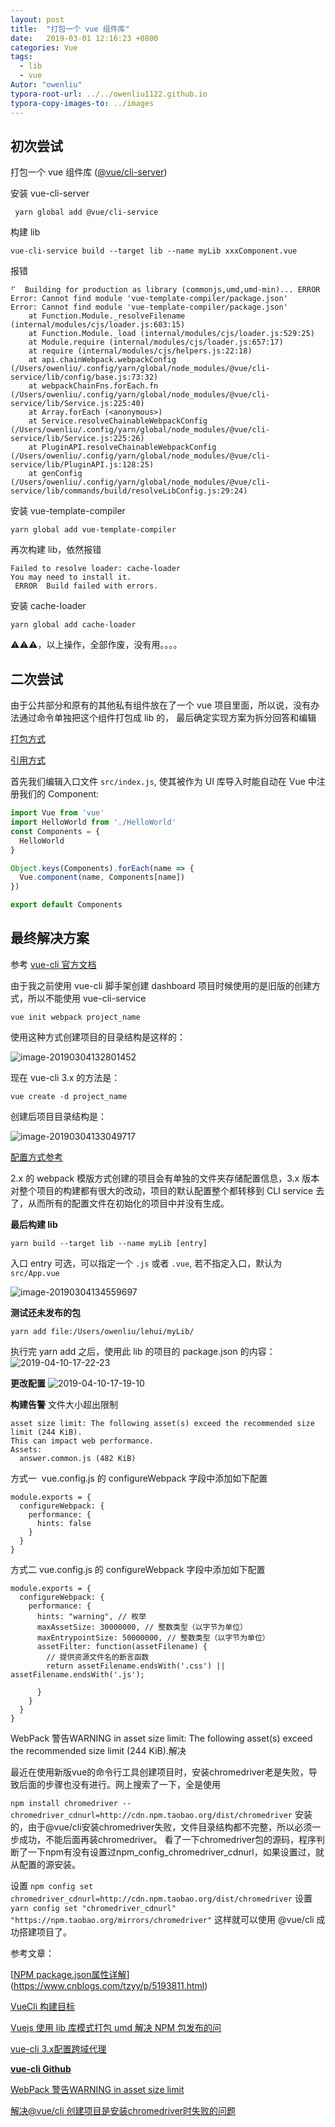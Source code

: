 ```yaml
---
layout: post
title:  "打包一个 vue 组件库"
date:   2019-03-01 12:16:23 +0800
categories: Vue
tags: 
  - lib
  - vue
Autor: "owenliu"
typora-root-url: ../../owenliu1122.github.io
typora-copy-images-to: ../images
---
```




## 初次尝试

打包一个 vue 组件库 ([@vue/cli-server](https://cli.vuejs.org/zh/guide/build-targets.html#%E5%BA%93))

安装 vue-cli-server
``` shell
 yarn global add @vue/cli-service
```

构建 lib
```
vue-cli-service build --target lib --name myLib xxxComponent.vue
```


报错
```
⠋  Building for production as library (commonjs,umd,umd-min)... ERROR  Error: Cannot find module 'vue-template-compiler/package.json'
Error: Cannot find module 'vue-template-compiler/package.json'
    at Function.Module._resolveFilename (internal/modules/cjs/loader.js:603:15)
    at Function.Module._load (internal/modules/cjs/loader.js:529:25)
    at Module.require (internal/modules/cjs/loader.js:657:17)
    at require (internal/modules/cjs/helpers.js:22:18)
    at api.chainWebpack.webpackConfig (/Users/owenliu/.config/yarn/global/node_modules/@vue/cli-service/lib/config/base.js:73:32)
    at webpackChainFns.forEach.fn (/Users/owenliu/.config/yarn/global/node_modules/@vue/cli-service/lib/Service.js:225:40)
    at Array.forEach (<anonymous>)
    at Service.resolveChainableWebpackConfig (/Users/owenliu/.config/yarn/global/node_modules/@vue/cli-service/lib/Service.js:225:26)
    at PluginAPI.resolveChainableWebpackConfig (/Users/owenliu/.config/yarn/global/node_modules/@vue/cli-service/lib/PluginAPI.js:128:25)
    at genConfig (/Users/owenliu/.config/yarn/global/node_modules/@vue/cli-service/lib/commands/build/resolveLibConfig.js:29:24)

```

安装 vue-template-compiler

``` shell
yarn global add vue-template-compiler 
```

再次构建 lib，依然报错

```
Failed to resolve loader: cache-loader
You may need to install it.
 ERROR  Build failed with errors.
```

安装 cache-loader

``` shell
yarn global add cache-loader
```

⚠️⚠️⚠️，以上操作，全部作废，没有用。。。。

## 二次尝试

由于公共部分和原有的其他私有组件放在了一个 vue 项目里面，所以说，没有办法通过命令单独把这个组件打包成 lib 的， 最后确定实现方案为拆分回答和编辑

[打包方式](https://blog.csdn.net/qq_41387882/article/details/82775705)

[引用方式](https://blog.csdn.net/milugloomy/article/details/84635717)



首先我们编辑入口文件 `src/index.js`, 使其被作为 UI 库导入时能自动在 Vue 中注册我们的 Component:

``` javascript
import Vue from 'vue'
import HelloWorld from './HelloWorld'
const Components = {
  HelloWorld
}

Object.keys(Components).forEach(name => {
  Vue.component(name, Components[name])
})

export default Components

```



## 最终解决方案

参考 [vue-cli 官方文档](https://cli.vuejs.org/zh/guide/creating-a-project.html#vue-create)

由于我之前使用 vue-cli 脚手架创建 dashboard 项目时候使用的是旧版的创建方式，所以不能使用 vue-cli-service

``` shell
vue init webpack project_name
```

使用这种方式创建项目的目录结构是这样的：

![image-20190304132801452](/images/image-20190304132801452.png)



现在 vue-cli 3.x 的方法是：

``` shell
vue create -d project_name
```

创建后项目目录结构是：

![image-20190304133049717](/images/image-20190304133049717.png)

[配置方式参考](https://cli.vuejs.org/zh/guide/webpack.html#webpack-%E7%9B%B8%E5%85%B3)

2.x 的 webpack 模版方式创建的项目会有单独的文件夹存储配置信息，3.x 版本对整个项目的构建都有很大的改动，项目的默认配置整个都转移到 CLI service 去了，从而所有的配置文件在初始化的项目中并没有生成。

**最后构建 lib**

``` shell
yarn build --target lib --name myLib [entry]
```

入口 entry 可选，可以指定一个 `.js` 或者 `.vue`, 若不指定入口，默认为 `src/App.vue`

![image-20190304134559697](/images/image-20190304134559697.png)

**测试还未发布的包**
``` shell
yarn add file:/Users/owenliu/lehui/myLib/
```
执行完 yarn add 之后，使用此 lib 的项目的 package.json 的内容：
![2019-04-10-17-22-23](/images/2019-04-10-17-22-23.png)


**更改配置**
![2019-04-10-17-19-10](/images/2019-04-10-17-19-10.png)

**构建告警**
文件大小超出限制
```
asset size limit: The following asset(s) exceed the recommended size limit (244 KiB).
This can impact web performance.
Assets: 
  answer.common.js (482 KiB)
```
方式一  vue.config.js 的 configureWebpack 字段中添加如下配置
```
module.exports = {
  configureWebpack: {
    performance: {
      hints: false
    }
  }
}
```
方式二 vue.config.js 的 configureWebpack 字段中添加如下配置
```
module.exports = {
  configureWebpack: {
    performance: {
      hints: "warning", // 枚举
      maxAssetSize: 30000000, // 整数类型（以字节为单位）
      maxEntrypointSize: 50000000, // 整数类型（以字节为单位）
      assetFilter: function(assetFilename) {
        // 提供资源文件名的断言函数
        return assetFilename.endsWith('.css') || assetFilename.endsWith('.js');

      }
    }
  }
}

```
WebPack 警告WARNING in asset size limit: The following asset(s) exceed the recommended size limit (244 KiB).解决


最近在使用新版vue的命令行工具创建项目时，安装chromedriver老是失败，导致后面的步骤也没有进行。网上搜索了一下，全是使用

`npm install chromedriver --chromedriver_cdnurl=http://cdn.npm.taobao.org/dist/chromedriver`
安装的，由于@vue/cli安装chromedriver失败，文件目录结构都不完整，所以必须一步成功，不能后面再装chromedriver。
看了一下chromedriver包的源码，程序判断了一下npm有没有设置过npm_config_chromedriver_cdnurl，如果设置过，就从配置的源安装。


设置 `npm config set chromedriver_cdnurl=http://cdn.npm.taobao.org/dist/chromedriver`
设置 `yarn config set "chromedriver_cdnurl" "https://npm.taobao.org/mirrors/chromedriver"`
这样就可以使用 @vue/cli 成功搭建项目了。




参考文章：

[[NPM package.json属性详解](https://www.cnblogs.com/tzyy/p/5193811.html)](https://www.cnblogs.com/tzyy/p/5193811.html)

[VueCli 构建目标](https://cli.vuejs.org/zh/guide/build-targets.html#%E5%BA%93)

[Vuejs 使用 lib 库模式打包 umd 解决 NPM 包发布的问](https://www.cnblogs.com/evenyao/archive/2019/01/02/10208155.html)

[vue-cli 3.x配置跨域代理](https://segmentfault.com/a/1190000014474361)

[**vue-cli Github** ](https://github.com/vuejs/vue-cli/blob/dev/docs/zh/README.md)

[WebPack 警告WARNING in asset size limit](https://blog.csdn.net/pcaxb/article/details/81775334)

[解决@vue/cli 创建项目是安装chromedriver时失败的问题](https://segmentfault.com/a/1190000013289136)
